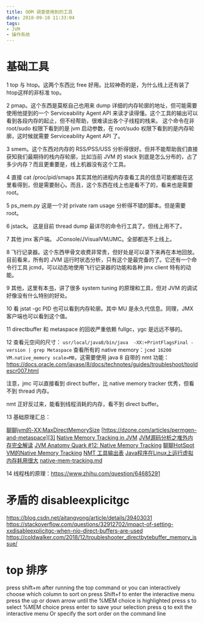 ```yaml
---
title: OOM 调查使用到的工具
date: 2018-09-10 11:33:04
tags:
- JVM
- 操作系统
---
```

# 基础工具
1 top 与 htop。这两个东西比 free 好用。比较神奇的是，为什么线上还有装了 htop这样的非标准 top。

2 pmap。这个东西是莫枢自己也用来 dump 详细的内存轮廓的地址，但可能需要使用他提到的一个 Serviceability Agent API 来读才读得懂。这个工具的输出可以看到各段内存的起止，但不经帮助，很难读出各个子线程的栈来。
这个命令在非 root/sudo 权限下看到的是 jvm 启动参数，在 root/sudo 权限下看到的是内存轮廓，这时候就需要 Serviceability Agent API 了。


3 smem。这个东西对内存的 RSS/PSS/USS 分析得很好。但并不能帮助我们直接获知我们最期待的栈内存轮廓，比如当前 JVM 的 stack 到底是怎么分布的，占了多少内存？而且更重要是，线上机器没有这个工具。

4 直接 cat /proc/pid/smaps 其实其他的进程内存查看工具的信息可能都能在这里看得到，但是需要耐心。而且，这个东西在线上也是看不了的，看来也是需要 root。

5 ps_mem.py 这是一个对 private ram usage 分析得不错的脚本。但是需要 root。

6 jstack。 这是目前 thread dump 最详尽的命令行工具了。但线上用不了。

7 其他 jmx 客户端。 JConsole/JVisualVM/JMC。全部都连不上线上。

8 飞行记录器。这个东西甲骨文收费非常贵，但好处是可以录下来再在本地回放。目前看来，所有的 JVM 运行时状态分析，只有这个是最完备的了。它还有一个命令行工具 jcmd，可以动态地使用飞行记录器的功能和各种 jmx client 特有的动能。

9 其他，这里有本[书][1]，讲了很多 system tuning 的原理和工具，但对 JVM 的调试好像没有什么特别的好处。

10 看 jstat -gc PID 也可以看到内存轮廓。其中 MU 是永久代信息。同理，JMX 客户端也可以看到这个值。

11 directbuffer 和 metaspace 的回收严重依赖 fullgc，ygc 是远远不够的。

12 查看元空间的尺寸： `usr/local/java8/bin/java  -XX:+PrintFlagsFinal -version | grep Metaspace`
   查看所有的 native memory：`jcmd 16200  VM.native_memory scale=MB`，这需要使用 java 8 自带的 nmt 功能：https://docs.oracle.com/javase/8/docs/technotes/guides/troubleshoot/tooldescr007.html

注意，jmc 可以直接看到 direct buffer，比 native memory tracker 优秀，但看不到 thread 内存。

nmt 正好反过来，能看到线程消耗的内存，看不到 direct buffer。

13 基础原理汇总： 

[聊聊jvm的-XX:MaxDirectMemorySize][2]
[https://dzone.com/articles/permgen-and-metaspace][3]
[Native Memory Tracking in JVM][4]
[JVM源码分析之堆外内存完全解读][5]
[JVM Anatomy Quark #12: Native Memory Tracking][6]
[聊聊HotSpot VM的Native Memory Tracking][7]
[NMT 工具输出表][8]
[Java程序在Linux上运行虚拟内存耗用很大][9]
[native-mem-tracking.md][10]

14 线程栈的原理：https://www.zhihu.com/question/64685291

# 矛盾的 disableexplicitgc

https://blog.csdn.net/aitangyong/article/details/39403031
https://stackoverflow.com/questions/32912702/impact-of-setting-xxdisableexplicitgc-when-nio-direct-buffers-are-used
https://coldwalker.com/2018/12/troubleshooter_directbytebuffer_memory_issue/

# top 排序
press shift+m after running the top command
or you can interactively choose which column to sort on
press Shift+f to enter the interactive menu
press the up or down arrow until the %MEM choice is highlighted
press s to select %MEM choice
press enter to save your selection
press q to exit the interactive menu
Or specify the sort order on the command line


  [1]: https://juejin.im/post/5c9ced366fb9a070e344c614
  [2]: https://juejin.im/post/5c9ced366fb9a070e344c614
  [3]: https://dzone.com/articles/permgen-and-metaspace
  [4]: https://www.baeldung.com/native-memory-tracking-in-jvm
  [5]: http://lovestblog.cn/blog/2015/05/12/direct-buffer/
  [6]: https://shipilev.net/jvm/anatomy-quarks/12-native-memory-tracking/
  [7]: https://cloud.tencent.com/developer/article/1406522
  [8]: https://docs.oracle.com/en/java/javase/12/troubleshoot/diagnostic-tools.html#GUID-5EF7BB07-C903-4EBD-A9C2-EC0E44048D37
  [9]: https://blog.csdn.net/u010686469/article/details/77319599
  [10]: https://gist.github.com/prasanthj/48e7063cac88eb396bc9961fb3149b58